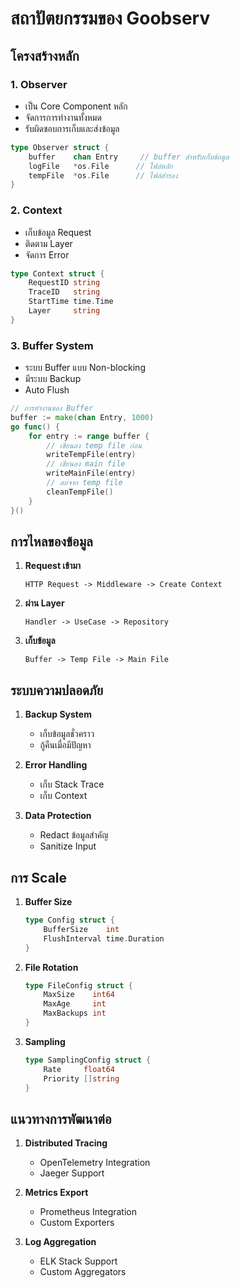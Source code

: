 # สถาปัตยกรรมของ Goobserv

## โครงสร้างหลัก

### 1. Observer
- เป็น Core Component หลัก
- จัดการการทำงานทั้งหมด
- รับผิดชอบการเก็บและส่งข้อมูล

```go
type Observer struct {
    buffer    chan Entry     // buffer สำหรับเก็บข้อมูล
    logFile   *os.File      // ไฟล์หลัก
    tempFile  *os.File      // ไฟล์สำรอง
}
```

### 2. Context
- เก็บข้อมูล Request
- ติดตาม Layer
- จัดการ Error

```go
type Context struct {
    RequestID string
    TraceID   string
    StartTime time.Time
    Layer     string
}
```

### 3. Buffer System
- ระบบ Buffer แบบ Non-blocking
- มีระบบ Backup
- Auto Flush

```go
// การทำงานของ Buffer
buffer := make(chan Entry, 1000)
go func() {
    for entry := range buffer {
        // เขียนลง temp file ก่อน
        writeTempFile(entry)
        // เขียนลง main file
        writeMainFile(entry)
        // ลบจาก temp file
        cleanTempFile()
    }
}()
```

## การไหลของข้อมูล

1. **Request เข้ามา**
   ```
   HTTP Request -> Middleware -> Create Context
   ```

2. **ผ่าน Layer**
   ```
   Handler -> UseCase -> Repository
   ```

3. **เก็บข้อมูล**
   ```
   Buffer -> Temp File -> Main File
   ```

## ระบบความปลอดภัย

1. **Backup System**
   - เก็บข้อมูลชั่วคราว
   - กู้คืนเมื่อมีปัญหา

2. **Error Handling**
   - เก็บ Stack Trace
   - เก็บ Context

3. **Data Protection**
   - Redact ข้อมูลสำคัญ
   - Sanitize Input

## การ Scale

1. **Buffer Size**
   ```go
   type Config struct {
       BufferSize    int
       FlushInterval time.Duration
   }
   ```

2. **File Rotation**
   ```go
   type FileConfig struct {
       MaxSize    int64
       MaxAge     int
       MaxBackups int
   }
   ```

3. **Sampling**
   ```go
   type SamplingConfig struct {
       Rate     float64
       Priority []string
   }
   ```

## แนวทางการพัฒนาต่อ

1. **Distributed Tracing**
   - OpenTelemetry Integration
   - Jaeger Support

2. **Metrics Export**
   - Prometheus Integration
   - Custom Exporters

3. **Log Aggregation**
   - ELK Stack Support
   - Custom Aggregators
